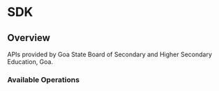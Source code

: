 # SDK

## Overview

APIs provided by Goa State Board of Secondary and Higher Secondary Education, Goa.

### Available Operations

